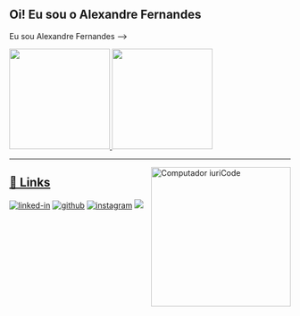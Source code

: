 ## Oi! Eu sou o Alexandre Fernandes
<!-- 
<!-- ## 🚀 Sobre Mim -->

Eu sou Alexandre Fernandes -->

 <div>
  <a href="https://github.com/alexandrefernandesjs">
  <img height="180em" src="https://github-readme-stats.vercel.app/api?username=alexandrefernandesjs&show_icons=true&theme=dracula&include_all_commits=true&count_private=true"/>
  <img height="180em" src="https://github-readme-stats.vercel.app/api/top-langs/?username=alexandrefernandesjs&layout=compact&langs_count=7&theme=dracula"/>
</div>
<!-- , um **Desenvolvedor Embarcado** (atuando com as plataformas **Arduino, NodeMCU e OrangePI**).

👨‍💻 Gosto de contribuir para projetos de código aberto e estou realmente entusiasmado em aprender novas tecnologias.

## 🛠️ Habilidades

### Linguagens

![python](https://img.shields.io/badge/Python-3776AB?style=for-the-badge&logo=python&logoColor=white)
![c/c++](https://img.shields.io/badge/C/C++-3776AB?style=for-the-badge&logo=c/c++&logoColor=white)

### Plataformas
![arduino](https://img.shields.io/badge/Arduino-3776AB?style=for-the-badge&logo=arduino&logoColor=white)
![nodemcu](https://img.shields.io/badge/NodeMCU-3776AB?style=for-the-badge&logo=nodemcu&logoColor=white)
![orangepi](https://img.shields.io/badge/OrangePI-3776AB?style=for-the-badge&logo=orangepi&logoColor=white) -->
<!-- ![javascript](https://img.shields.io/badge/JavaScript-323330?style=for-the-badge&logo=javascript&logoColor=F7DF1E) -->
<!-- ![typescript](https://img.shields.io/badge/TypeScript-3178C6?style=for-the-badge&logo=typescript&logoColor=white) -->

<!-- ### Cross Platfrom Development

![ionic](https://img.shields.io/badge/Ionic-28B6F6?style=for-the-badge&logo=ionic&logoColor=white)
 -->


<!-- ### Back-End Development

![node](https://img.shields.io/badge/Node.js-339933?style=for-the-badge&logo=node-dot-js&logoColor=white)

### Database

![sqlite](https://img.shields.io/badge/SQLite-07405E?style=for-the-badge&logo=sqlite&logoColor=white)

### Backend as a Service (BaaS)

![firebase](https://img.shields.io/badge/Firebase-ffaa00?style=for-the-badge&logo=Firebase&logoColor=white)
![vercel](https://img.shields.io/badge/Vercel-000000?style=for-the-badge&logo=Vercel&logoColor=white)
 -->

<!-- ## 📈 Estatisticas

<div align="center">
<img src="https://github-readme-stats.vercel.app/api?username=alexandrefernandesjs&show_icons=true&hide_border=true" alt="Alexandre Fernandes GitHub Stats">
</div>

<div align="center">
<img src="https://visitor-badge.laobi.icu/badge?page_id=alexandrefernandesjs.alexandrefernandesjs" alt="visitors">
</div> -->

----

<img style="margin 1040px;" src="https://raw.githubusercontent.com/Tharlys10/Tharlys10/master/.github/computer-illustration.png" min-width="250px" max-width="250px" width="250px" align="right" alt="Computador iuriCode">
<!-- 
<p align="justify">

[![Alexandre github stats](https://github-readme-stats.vercel.app/api?username=alexandrefernandesjs&show_icons=true&theme=dracula&locale=pt-br&title_color=FFF)](https://github.com/anuraghazra/github-readme-stats)

[![Top Langs](https://github-readme-stats.vercel.app/api/top-langs/?username=alexandrefernandesjs&layout=compact&theme=dracula&locale=pt-br&title_color=FFF)](https://github.com/anuraghazra/github-readme-stats)
</p> -->


## 🔗 Links

[![linked-in](https://img.shields.io/badge/Linked_In-0077B5?style=for-the-badge&logo=LinkedIn&logoColor=white)](https://www.linkedin.com/in/alexandrefernandesjs/)
[![github](https://img.shields.io/badge/GitHub-000000?style=for-the-badge&logo=GitHub&logoColor=white)](https://github.com/alexandrefernandesjs)
[![instagram](https://img.shields.io/badge/Instagram-E4405F?style=for-the-badge&logo=instagram&logoColor=white)](https://www.instagram.com/alexandre.fernandesjs/)
[<img src="https://img.shields.io/badge/Rocketseat-%237159c1?style=for-the-badge&logo=ghost&theme=dark" />](https://app.rocketseat.com.br/me/tharlysalves) 




<!--
**alexandrefernandesjs/alexandrefernandesjs** is a ✨ _special_ ✨ repository because its `README.md` (this file) appears on your GitHub profile.

Here are some ideas to get you started:

- 🔭 I’m currently working on ...
- 🌱 I’m currently learning ...
- 👯 I’m looking to collaborate on ...
- 🤔 I’m looking for help with ...
- 💬 Ask me about ...
- 📫 How to reach me: ...
- 😄 Pronouns: ...
- ⚡ Fun fact: ...
-->
